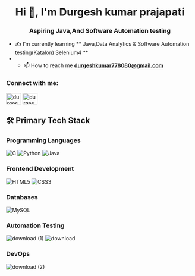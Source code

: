 <h1 align="center">Hi 👋, I'm  Durgesh kumar prajapati</h1>
<h3 align="center">Aspiring Java,And Software Automation testing  </h3>

- ✍️ I’m currently learning ** Java,Data Analytics & Software Automation testing(Katalon) Selenium4 **
- - 📫 How to reach me **durgeshkumar778080@gmail.com**


<h3 align="left">Connect with me:</h3><p align="left">
  <a href="https://linkedin.com/in/durgeshprajapati" target="blank"><img align="center" src="https://raw.githubusercontent.com/rahuldkjain/github-profile-readme-generator/master/src/images/icons/Social/linked-in-alt.svg" alt="durgesh-prajapati" height="30" width="40" /></a>
<a href="https://www.hackerrank.com/profile/durgeshkumar7781" target="blank"><img align="center" src="https://raw.githubusercontent.com/rahuldkjain/github-profile-readme-generator/master/src/images/icons/Social/hackerrank.svg" alt="durgesh-prajapati" height="30" width="40" /></a>
</p>


## 🛠 Primary Tech Stack 

### Programming Languages

![C](https://img.shields.io/badge/C-00599C?style=for-the-badge&logo=c&logoColor=white)
![Python](https://img.shields.io/badge/Python-FFD43B?style=for-the-badge&logo=python&logoColor=blue)
![Java](https://img.shields.io/badge/Java-ED8B00?style=for-the-badge&logo=openjdk&logoColor=white)



### Frontend Development

![HTML5](https://img.shields.io/badge/HTML5-E34F26?style=for-the-badge&logo=html5&logoColor=white)
![CSS3](https://img.shields.io/badge/CSS3-1572B6?style=for-the-badge&logo=css3&logoColor=white)


### Databases

![MySQL](https://img.shields.io/badge/MySQL-005C84?style=for-the-badge&logo=mysql&logoColor=white)

### Automation Testing
![download (1)](https://github.com/Mrprajapati18/Mrprajapati18/assets/143236347/23a10d7f-e00e-45f7-aaac-e13947e088da)
![download](https://github.com/Mrprajapati18/Mrprajapati18/assets/143236347/27897376-891d-400a-99bc-610bfa1b27fe)

### DevOps
![download (2)](https://github.com/Mrprajapati18/Mrprajapati18/assets/143236347/be981fe3-6c5c-4923-ac2b-27b983590aac)


